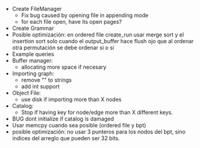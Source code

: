 - Create FileManager
    - Fix bug caused by opening file in appending mode
    - for each file open, have its open pages?
- Create Grammar
- Posible optimización: en ordered file create_run usar merge sort y el insertion sort solo cuando el output_buffer hace flush
  ojo que al ordenar otra permutación se debe ordenar si o si
- Example queries
- Buffer manager:
    - allocating more space if necesary
- Importing graph:
    - remove "" to strings
    - add int support
- Object File:
    - use disk if importing more than X nodes
- Catalog:
    - Stop if having key for node/edge more than X different keys.
- BUG dont initialize if catalog is damaged
- Usar memcpy cuando sea posible (ordered file y bpt)
- posible optimización: no usar 3 punteros para los nodos del bpt, sino indices del arreglo que pueden ser 32 bits.